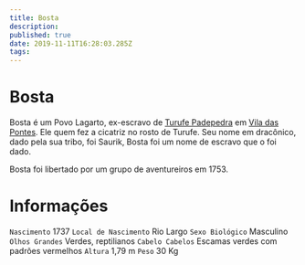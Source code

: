 ```yaml
---
title: Bosta
description: 
published: true
date: 2019-11-11T16:28:03.285Z
tags: 
---
```


<!-- SUBTITLE: Visão geral sobre Bosta -->

# Bosta
Bosta é um Povo Lagarto, ex-escravo de [Turufe Padepedra](/individuos/turufe-padepedra#turufe-padepedra) em [Vila das Pontes](/lugares/plano-material/drafeon/sudeste-de-drafeon/vila-das-pontes#vila-das-pontes). Ele quem fez a cicatriz no rosto de Turufe. Seu nome em dracônico, dado pela sua tribo, foi Saurik, Bosta foi um nome de escravo que o foi dado.

Bosta foi libertado por um grupo de aventureiros em 1753.

# Informações
`Nascimento` 1737 
`Local de Nascimento` Rio Largo
`Sexo Biológico` Masculino
`Olhos Grandes` Verdes, reptilianos
`Cabelo Cabelos` Escamas verdes com padrões vermelhos
`Altura` 1,79 m
`Peso` 30 Kg

